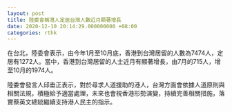 ```yaml
---
layout: post
title: 陸委會稱港人定居台灣人數近月顯著增長
date: 2020-12-10 20:14:29.000000000 +08:00
categories: rthk
---
```


在台北，陸委會表示，由今年1月至10月底，香港到台灣居留的人數為7474人，定居有1272人。當中，香港到台灣居留的人士近月有顯著增長，由7月的715人，增至10月的1974人。

陸委會發言人邱垂正表示，對於尋求人道援助的港人，台灣方面會依據人道原則與相關法規，積極給予適當處理，未來也會視香港形勢演變，持續完善相關措施，落實蔡英文總統繼續支持港人民主的指示。
